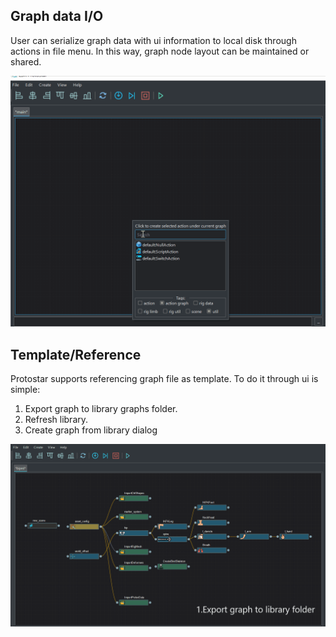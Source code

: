 ## Graph data I/O
User can serialize graph data with ui information to local disk through actions
 in file menu. In this way, graph node layout can be maintained or shared.

![Tag Search](../images/export_import.gif)

## Template/Reference
Protostar supports referencing graph file as template. To do it through ui is
simple:
1. Export graph to library graphs folder.  
2. Refresh library. 
3. Create graph from library dialog

![Tag Search](../images/reference.gif)

